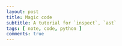 ```yaml
---
layout: post
title: Magic code
subtitle: A tutorial for `inspect`, `ast`
tags: [ note, code, python ]
comments: true
---
```


